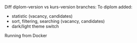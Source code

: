 Diff diplom-version vs kurs-version branches:
To diplom added:
 - statistic (vacancy, candidates)
 - sort, filtering, searching (vacancy, candidates)
 - dark/light theme switch

Running from Docker
